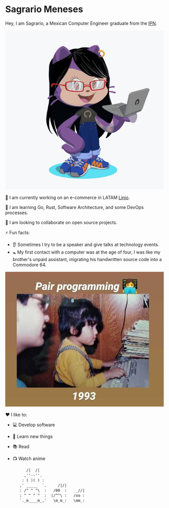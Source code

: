 # Sagrario Meneses
Hey, I am Sagrario, a Mexican Computer Engineer graduate from the [IPN](https://www.ipn.mx/).

![myoctocat](https://github.com/smmd/smmd/blob/master/images/sagoctocat.jpeg?raw=true)

:telescope: I am currently working on an e-commerce in LATAM [Linio](https://github.com/LinioIT).

:seedling: I am learning Go, Rust, Software Architecture, and some DevOps processes.

:dancers: I am looking to collaborate on open source projects.

:zap: Fun facts:
- :ear: Sometimes I try to be a speaker and give talks at technology events.
- :baby_symbol: My first contact with a computer was at the age of four, I was like my brother's unpaid assistant, migrating his handwritten source code into a Commodore 64.

![1993](https://github.com/smmd/smmd/blob/master/images/smmd-1993.jpg?raw=true)

:heart: I like to:
- :computer: Develop software
- :rocket: Learn new things
- :books: Read
- :tv: Watch anime

            /|  /|
           ,''--''.
          : ( )( ) :
         ,' _____  `.     /|/|
         : /^ ^ ^\  :   /00  :    _//|
         : ^ ^ ^ ^  :  |/^^\ :   /oo :
         `._m____m_,'   \m_m_:   \mm_:
